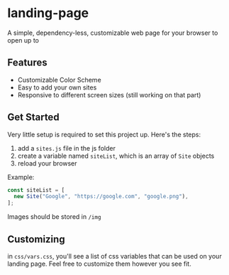 # landing-page

A simple, dependency-less, customizable web page for your browser to open up to

## Features

- Customizable Color Scheme
- Easy to add your own sites
- Responsive to different screen sizes (still working on that part)

## Get Started

Very little setup is required to set this project up. Here's the steps:

1. add a `sites.js` file in the js folder
2. create a variable named `siteList`, which is an array of `Site` objects
3. reload your browser

Example:

```js
const siteList = [
  new Site("Google", "https://google.com", "google.png"),
];
```

Images should be stored in `/img`

## Customizing

in `css/vars.css`, you'll see a list of css variables that can be used on your
landing page. Feel free to customize them however you see fit.
